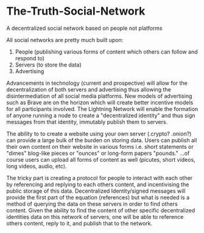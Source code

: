 # The-Truth-Social-Network
A decentralized social network based on people not platforms

All social networks are pretty much built upon: 
  1. People (publishing various forms of content which others can follow and respond to)
  2. Servers (to store the data)
  3. Advertising
 
Advancements in technology (current and prospective) will allow for the decentralization of both servers and advertising thus allowing the disintermediation of all social media platforms. New models of advertising such as Brave are on the horizon which will create better incentive models for all participants involved. The Lightning Network will enable the formation of anyone running a node to create a "decentralized identity" and thus sign messages from that identity, immutably publish them to servers.

The ability to to create a website using your own server (.crypto? .onion?) can provide a large bulk of the burden on storing data. Users can publish all their own content on their website in various forms i.e. short statements or "dimes" blog-like pieces or "ounces" or long-form papers "pounds." ...of course users can upload all forms of content as well (picutes, short videos, long videos, audio, etc).

The tricky part is creating a protocol for people to interact with each other by referencing and replying to each others content, and incentivising the public storage of this data. Decentralized Identity/signed messages will provide the first part of the equation (references) but what is needed is a method of querying the data on these servers in order to find others content. Given the ability to find the content of other specific decentralized identities data on this network of servers, one will be able to reference others content, reply to it, and publish that to the network. 

